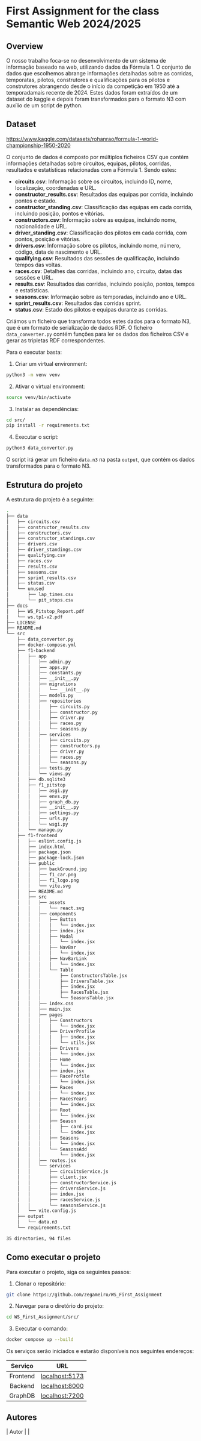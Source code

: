 # First Assignment for the class Semantic Web 2024/2025

## Overview

O nosso trabalho foca-se no desenvolvimento de um sistema de informação baseado na web, utilizando dados da Fórmula 1. O conjunto de dados que escolhemos abrange informações detalhadas sobre as corridas, temporatas, pilotos, construtores e qualificações para os pilotos e construtores abrangendo desde o início da competição em 1950 até a  temporadamais recente de 2024. Estes dados foram
extraídos de um dataset do kaggle e depois foram transformados para o formato N3 com auxílio de um script de python.

## Dataset

https://www.kaggle.com/datasets/rohanrao/formula-1-world-championship-1950-2020

O conjunto de dados é composto por múltiplos ficheiros CSV que contêm informações detalhadas sobre circuitos, equipas, pilotos, corridas, resultados e estatísticas relacionadas com a Fórmula 1. Sendo estes:

- **circuits.csv**: Informação sobre os circuitos, incluindo ID, nome, localização, coordenadas e URL.
- **constructor_results.csv**: Resultados das equipas por corrida, incluindo pontos e estado.
- **constructor_standing.csv**: Classificação das equipas em cada corrida, incluindo posição, pontos e vitórias.
- **constructors.csv**: Informação sobre as equipas, incluindo nome, nacionalidade e URL.
- **driver_standing.csv**: Classificação dos pilotos em cada corrida, com pontos, posição e vitórias.
- **drivers.csv**: Informação sobre os pilotos, incluindo nome, número, código, data de nascimento e URL.
- **qualifying.csv**: Resultados das sessões de qualificação, incluindo tempos das voltas.
- **races.csv**: Detalhes das corridas, incluindo ano, circuito, datas das sessões e URL.
- **results.csv**: Resultados das corridas, incluindo posição, pontos, tempos e estatísticas.
- **seasons.csv**: Informação sobre as temporadas, incluindo ano e URL.
- **sprint_results.csv**: Resultados das corridas sprint.
- **status.csv**: Estado dos pilotos e equipas durante as corridas.

Criámos um ficheiro que transforma todos estes dados para o formato N3, que é um formato de serialização de dados RDF. O ficheiro `data_converter.py` contém funções para ler os dados dos ficheiros CSV e gerar as tripletas RDF correspondentes. 

Para o executar basta:

1. Criar um virtual environment:
```bash
python3 -m venv venv
```

2. Ativar o virtual environment:
```bash
source venv/bin/activate
```

3. Instalar as dependências:
```bash
cd src/
pip install -r requirements.txt
```

4. Executar o script:
```bash
python3 data_converter.py
```
O script irá gerar um ficheiro `data.n3` na pasta `output`, que contém os dados transformados para o formato N3.

## Estrutura do projeto

A estrutura do projeto é a seguinte:

```bash
.
├── data
│   ├── circuits.csv
│   ├── constructor_results.csv
│   ├── constructors.csv
│   ├── constructor_standings.csv
│   ├── drivers.csv
│   ├── driver_standings.csv
│   ├── qualifying.csv
│   ├── races.csv
│   ├── results.csv
│   ├── seasons.csv
│   ├── sprint_results.csv
│   ├── status.csv
│   └── unused
│       ├── lap_times.csv
│       └── pit_stops.csv
├── docs
│   ├── WS_Pitstop_Report.pdf
│   └── ws.tp1-v2.pdf
├── LICENSE
├── README.md
└── src
    ├── data_converter.py
    ├── docker-compose.yml
    ├── f1-backend
    │   ├── app
    │   │   ├── admin.py
    │   │   ├── apps.py
    │   │   ├── constants.py
    │   │   ├── __init__.py
    │   │   ├── migrations
    │   │   │   └── __init__.py
    │   │   ├── models.py
    │   │   ├── repositories
    │   │   │   ├── circuits.py
    │   │   │   ├── constructor.py
    │   │   │   ├── driver.py
    │   │   │   ├── races.py
    │   │   │   └── seasons.py
    │   │   ├── services
    │   │   │   ├── circuits.py
    │   │   │   ├── constructors.py
    │   │   │   ├── driver.py
    │   │   │   ├── races.py
    │   │   │   └── seasons.py
    │   │   ├── tests.py
    │   │   └── views.py
    │   ├── db.sqlite3
    │   ├── f1_pitstop
    │   │   ├── asgi.py
    │   │   ├── envs.py
    │   │   ├── graph_db.py
    │   │   ├── __init__.py
    │   │   ├── settings.py
    │   │   ├── urls.py
    │   │   └── wsgi.py
    │   └── manage.py
    ├── f1-frontend
    │   ├── eslint.config.js
    │   ├── index.html
    │   ├── package.json
    │   ├── package-lock.json
    │   ├── public
    │   │   ├── backGround.jpg
    │   │   ├── f1_car.png
    │   │   ├── f1_logo.png
    │   │   └── vite.svg
    │   ├── README.md
    │   ├── src
    │   │   ├── assets
    │   │   │   └── react.svg
    │   │   ├── components
    │   │   │   ├── Button
    │   │   │   │   └── index.jsx
    │   │   │   ├── index.jsx
    │   │   │   ├── Modal
    │   │   │   │   └── index.jsx
    │   │   │   ├── NavBar
    │   │   │   │   └── index.jsx
    │   │   │   ├── NavBarLink
    │   │   │   │   └── index.jsx
    │   │   │   └── Table
    │   │   │       ├── ConstructorsTable.jsx
    │   │   │       ├── DriversTable.jsx
    │   │   │       ├── index.jsx
    │   │   │       ├── RacesTable.jsx
    │   │   │       └── SeasonsTable.jsx
    │   │   ├── index.css
    │   │   ├── main.jsx
    │   │   ├── pages
    │   │   │   ├── Constructors
    │   │   │   │   └── index.jsx
    │   │   │   ├── DriverProfile
    │   │   │   │   ├── index.jsx
    │   │   │   │   └── utils.jsx
    │   │   │   ├── Drivers
    │   │   │   │   └── index.jsx
    │   │   │   ├── Home
    │   │   │   │   └── index.jsx
    │   │   │   ├── index.jsx
    │   │   │   ├── RaceProfile
    │   │   │   │   └── index.jsx
    │   │   │   ├── Races
    │   │   │   │   └── index.jsx
    │   │   │   ├── RacesYears
    │   │   │   │   └── index.jsx
    │   │   │   ├── Root
    │   │   │   │   └── index.jsx
    │   │   │   ├── Season
    │   │   │   │   ├── card.jsx
    │   │   │   │   └── index.jsx
    │   │   │   ├── Seasons
    │   │   │   │   └── index.jsx
    │   │   │   └── SeasonsAdd
    │   │   │       └── index.jsx
    │   │   ├── routes.jsx
    │   │   └── services
    │   │       ├── circuitsService.js
    │   │       ├── client.jsx
    │   │       ├── constructorService.js
    │   │       ├── driversService.js
    │   │       ├── index.jsx
    │   │       ├── racesService.js
    │   │       └── seasonsService.js
    │   └── vite.config.js
    ├── output
    │   └── data.n3
    └── requirements.txt

35 directories, 94 files
```

## Como executar o projeto

Para executar o projeto, siga os seguintes passos:

1. Clonar o repositório:
```bash
git clone https://github.com/zegameiro/WS_First_Assignment
```

2. Navegar para o diretório do projeto:
```bash
cd WS_First_Assignment/src/
```

3. Executar o comando:
```bash
docker compose up --build
```

Os serviços serão iniciados e estarão disponíveis nos seguintes endereços:

| Serviço | URL |
| :-----: | :--: |
|  Frontend | [localhost:5173](http://localhost:5173) |
|  Backend  | [localhost:8000](http://localhost:8000) |
|  GraphDB | [localhost:7200](http://localhost:7200) |

## Autores

| Autor |  |

